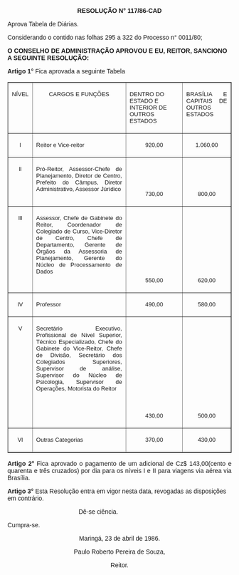 <BODY>

<B><FONT FACE="Arial"><P ALIGN="CENTER">RESOLU&Ccedil;&Atilde;O N° 117/86-CAD </P>
</B><P ALIGN="CENTER"></P>
<P>Aprova Tabela de Di&aacute;rias.</P>

<P>Considerando o contido nas folhas 295 a 322 do Processo n° 0011/80;</P>

<B><P>O CONSELHO DE ADMINISTRA&Ccedil;&Atilde;O  APROVOU E EU, REITOR, SANCIONO A SEGUINTE RESOLU&Ccedil;&Atilde;O:</P>
</B>
<B><P>Artigo 1°</B>  Fica aprovada a seguinte Tabela </P></FONT>
<TABLE BORDER CELLSPACING=1 CELLPADDING=4 WIDTH=588>
<TR><TD WIDTH="9%" VALIGN="TOP">
<FONT FACE="Arial" SIZE=2><P ALIGN="CENTER">N&Iacute;VEL</FONT></TD>
<TD WIDTH="43%" VALIGN="TOP">
<FONT FACE="Arial" SIZE=2><P ALIGN="CENTER">CARGOS E FUN&Ccedil;&Otilde;ES</FONT></TD>
<TD WIDTH="26%" VALIGN="TOP">
<FONT FACE="Arial" SIZE=2><P>DENTRO DO ESTADO E INTERIOR DE OUTROS ESTADOS</FONT></TD>
<TD WIDTH="22%" VALIGN="TOP">
<FONT FACE="Arial" SIZE=2><P ALIGN="JUSTIFY">BRAS&Iacute;LIA E CAPITAIS DE OUTROS ESTADOS</FONT></TD>
</TR>
<TR><TD WIDTH="9%" VALIGN="TOP">
<FONT FACE="Arial" SIZE=2><P ALIGN="CENTER">I</FONT></TD>
<TD WIDTH="43%" VALIGN="TOP">
<FONT FACE="Arial" SIZE=2><P>Reitor e Vice-reitor</FONT></TD>
<TD WIDTH="26%" VALIGN="TOP">
<FONT FACE="Arial" SIZE=2><P ALIGN="CENTER">920,00</FONT></TD>
<TD WIDTH="22%" VALIGN="TOP">
<FONT FACE="Arial" SIZE=2><P ALIGN="CENTER">1.060,00</FONT></TD>
</TR>
<TR><TD WIDTH="9%" VALIGN="TOP">
<FONT FACE="Arial" SIZE=2><P ALIGN="CENTER">ll</FONT></TD>
<TD WIDTH="43%" VALIGN="TOP">
<FONT FACE="Arial" SIZE=2><P ALIGN="JUSTIFY">Pr&oacute;-Reitor, Assessor-Chefe de Planejamento, Diretor de Centro, Prefeito do C&acirc;mpus, Diretor Administrativo, Assessor J&uacute;r&iacute;dico</FONT></TD>
<TD WIDTH="26%" VALIGN="TOP">
<FONT FACE="Arial" SIZE=2><P ALIGN="CENTER"></P>
<P ALIGN="CENTER">&nbsp;</P>
<P ALIGN="CENTER">&nbsp;</P>
<P ALIGN="CENTER">730,00</FONT></TD>
<TD WIDTH="22%" VALIGN="TOP">
<FONT FACE="Arial" SIZE=2><P ALIGN="CENTER"></P>
<P ALIGN="CENTER">&nbsp;</P>
<P ALIGN="CENTER">&nbsp;</P>
<P ALIGN="CENTER">800,00</FONT></TD>
</TR>
<TR><TD WIDTH="9%" VALIGN="TOP">
<FONT FACE="Arial" SIZE=2><P ALIGN="CENTER">lll</FONT></TD>
<TD WIDTH="43%" VALIGN="TOP">
<FONT FACE="Arial" SIZE=2><P ALIGN="JUSTIFY">Assessor, Chefe de Gabinete do Reitor, Coordenador de Colegiado de Curso, Vice-Diretor de Centro, Chefe de Departamento, Gerente de &Oacute;rg&atilde;os da Assessoria de Planejamento, Gerente do N&uacute;cleo de Processamento de Dados</FONT></TD>
<TD WIDTH="26%" VALIGN="TOP">
<FONT FACE="Arial" SIZE=2><P ALIGN="CENTER"></P>
<P ALIGN="CENTER">&nbsp;</P>
<P ALIGN="CENTER">&nbsp;</P>
<P ALIGN="CENTER">&nbsp;</P>
<P ALIGN="CENTER">&nbsp;</P>
<P ALIGN="CENTER">&nbsp;</P>
<P ALIGN="CENTER">550,00</FONT></TD>
<TD WIDTH="22%" VALIGN="TOP">
<FONT FACE="Arial" SIZE=2><P ALIGN="CENTER"></P>
<P ALIGN="CENTER">&nbsp;</P>
<P ALIGN="CENTER">&nbsp;</P>
<P ALIGN="CENTER">&nbsp;</P>
<P ALIGN="CENTER">&nbsp;</P>
<P ALIGN="CENTER">&nbsp;</P>
<P ALIGN="CENTER">620,00</FONT></TD>
</TR>
<TR><TD WIDTH="9%" VALIGN="TOP">
<FONT FACE="Arial" SIZE=2><P ALIGN="CENTER">lV</FONT></TD>
<TD WIDTH="43%" VALIGN="TOP">
<FONT FACE="Arial" SIZE=2><P ALIGN="JUSTIFY">Professor </FONT></TD>
<TD WIDTH="26%" VALIGN="TOP">
<FONT FACE="Arial" SIZE=2><P ALIGN="CENTER">490,00</FONT></TD>
<TD WIDTH="22%" VALIGN="TOP">
<FONT FACE="Arial" SIZE=2><P ALIGN="CENTER">580,00</FONT></TD>
</TR>
<TR><TD WIDTH="9%" VALIGN="TOP">
<FONT FACE="Arial" SIZE=2><P ALIGN="CENTER">V</FONT></TD>
<TD WIDTH="43%" VALIGN="TOP">
<FONT FACE="Arial" SIZE=2><P ALIGN="JUSTIFY">Secret&aacute;rio Executivo, Profissional de N&iacute;vel Superior, T&eacute;cnico Especializado, Chefe do Gabinete do Vice-Reitor, Chefe de Divis&atilde;o, Secret&aacute;rio dos Colegiados Superiores, Supervisor de an&aacute;lise, Supervisor do N&uacute;cleo de Psicologia, Supervisor de Opera&ccedil;&otilde;es, Motorista do Reitor </FONT></TD>
<TD WIDTH="26%" VALIGN="TOP">
<FONT FACE="Arial" SIZE=2><P ALIGN="CENTER"></P>
<P ALIGN="CENTER">&nbsp;</P>
<P ALIGN="CENTER">&nbsp;</P>
<P ALIGN="CENTER">&nbsp;</P>
<P ALIGN="CENTER">&nbsp;</P>
<P ALIGN="CENTER">&nbsp;</P>
<P ALIGN="CENTER">&nbsp;</P>
<P ALIGN="CENTER">&nbsp;</P>
<P ALIGN="CENTER">430,00</FONT></TD>
<TD WIDTH="22%" VALIGN="TOP">
<FONT FACE="Arial" SIZE=2><P ALIGN="CENTER"></P>
<P ALIGN="CENTER">&nbsp;</P>
<P ALIGN="CENTER">&nbsp;</P>
<P ALIGN="CENTER">&nbsp;</P>
<P ALIGN="CENTER">&nbsp;</P>
<P ALIGN="CENTER">&nbsp;</P>
<P ALIGN="CENTER">&nbsp;</P>
<P ALIGN="CENTER">&nbsp;</P>
<P ALIGN="CENTER">500,00</FONT></TD>
</TR>
<TR><TD WIDTH="9%" VALIGN="TOP">
<FONT FACE="Arial" SIZE=2><P ALIGN="CENTER">VI</FONT></TD>
<TD WIDTH="43%" VALIGN="TOP">
<FONT FACE="Arial" SIZE=2><P ALIGN="JUSTIFY">Outras Categorias </FONT></TD>
<TD WIDTH="26%" VALIGN="TOP">
<FONT FACE="Arial" SIZE=2><P ALIGN="CENTER">370,00</FONT></TD>
<TD WIDTH="22%" VALIGN="TOP">
<FONT FACE="Arial" SIZE=2><P ALIGN="CENTER">430,00</FONT></TD>
</TR>
</TABLE>

<FONT FACE="Arial">
<B><P ALIGN="JUSTIFY">Artigo 2°</B>  Fica aprovado o pagamento de um adicional de Cz$ 143,00(cento e quarenta e tr&ecirc;s cruzados) por dia para os n&iacute;veis I e II para viagens via a&eacute;rea via Bras&iacute;lia.</P>
<B><P>Artigo 3°</B>  Esta Resolu&ccedil;&atilde;o entra em vigor nesta data, revogadas  as disposi&ccedil;&otilde;es em contr&aacute;rio.</P><DIR>
<DIR>
<DIR>
<DIR>

<P>D&ecirc;-se ci&ecirc;ncia.</P></DIR>
</DIR>
</DIR>
</DIR>

<P>Cumpra-se.</P>
<P ALIGN="CENTER">Maring&aacute;, 23 de abril de 1986.</P>
<P ALIGN="CENTER"></P>
<P ALIGN="CENTER">Paulo Roberto Pereira de Souza,</P>
<P ALIGN="CENTER">Reitor.</P></FONT></BODY>

